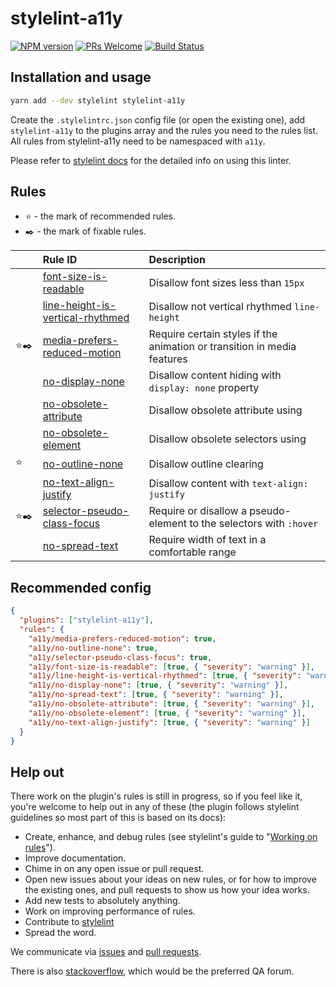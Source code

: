 # stylelint-a11y

[![NPM version](http://img.shields.io/npm/v/stylelint-a11y.svg)](https://www.npmjs.org/package/stylelint-a11y)
[![PRs Welcome](https://img.shields.io/badge/PRs-welcome-brightgreen.svg)](https://egghead.io/courses/how-to-contribute-to-an-open-source-project-on-github)
[![Build Status](https://travis-ci.org/YozhikM/stylelint-a11y.svg?branch=master)](https://travis-ci.org/YozhikM/stylelint-a11y)

## Installation and usage

```bash
yarn add --dev stylelint stylelint-a11y
```

Create the `.stylelintrc.json` config file (or open the existing one), add `stylelint-a11y` to the plugins array and the rules you need to the rules list. All rules from stylelint-a11y need to be namespaced with `a11y`.

Please refer to [stylelint docs](http://stylelint.io/user-guide/) for the detailed info on using this linter.

## Rules

- ⭐️ - the mark of recommended rules.
- ✒️ - the mark of fixable rules.


|       | Rule ID                                                                                    | Description                                                             |
| :---- | :----------------------------------------------------------------------------------------- | :---------------------------------------------------------------------- |
|       | [font-size-is-readable](./src/rules/font-size-is-readable/README.md)                       | Disallow font sizes less than `15px`                                    |
|       | [line-height-is-vertical-rhythmed](./src/rules/line-height-is-vertical-rhythmed/README.md) | Disallow not vertical rhythmed `line-height`                            |
| ⭐️✒️ | [media-prefers-reduced-motion](./src/rules/media-prefers-reduced-motion/README.md)         | Require certain styles if the animation or transition in media features |
|       | [no-display-none](./src/rules/no-display-none/README.md)                                   | Disallow content hiding with `display: none` property                   |
|       | [no-obsolete-attribute](./src/rules/no-obsolete-attribute/README.md)                       | Disallow obsolete attribute using                                       |
|       | [no-obsolete-element](./src/rules/no-obsolete-element/README.md)                           | Disallow obsolete selectors using                                       |
| ⭐️   | [no-outline-none](./src/rules/no-outline-none/README.md)                                   | Disallow outline clearing                                               |
|       | [no-text-align-justify](./src/rules/no-text-align-justify/README.md)                      | Disallow content with `text-align: justify`                             |
| ⭐️✒️ | [selector-pseudo-class-focus](./src/rules/selector-pseudo-class-focus/README.md)           | Require or disallow a pseudo-element to the selectors with `:hover`     |
|       | [no-spread-text]('./src/rules/no-spread-text/README.md)                                   | Require width of text in a comfortable range                         |


## Recommended config

```json
{
  "plugins": ["stylelint-a11y"],
  "rules": {
    "a11y/media-prefers-reduced-motion": true,
    "a11y/no-outline-none": true,
    "a11y/selector-pseudo-class-focus": true,
    "a11y/font-size-is-readable": [true, { "severity": "warning" }],
    "a11y/line-height-is-vertical-rhythmed": [true, { "severity": "warning" }],
    "a11y/no-display-none": [true, { "severity": "warning" }],
    "a11y/no-spread-text": [true, { "severity": "warning" }],
    "a11y/no-obsolete-attribute": [true, { "severity": "warning" }],
    "a11y/no-obsolete-element": [true, { "severity": "warning" }],
    "a11y/no-text-align-justify": [true, { "severity": "warning" }]
  }
}
```

## Help out

There work on the plugin's rules is still in progress, so if you feel like it, you're welcome to help out in any of these (the plugin follows stylelint guidelines so most part of this is based on its docs):

- Create, enhance, and debug rules (see stylelint's guide to "[Working on rules](https://github.com/stylelint/stylelint/blob/master/docs/developer-guide/rules.md)").
- Improve documentation.
- Chime in on any open issue or pull request.
- Open new issues about your ideas on new rules, or for how to improve the existing ones, and pull requests to show us how your idea works.
- Add new tests to absolutely anything.
- Work on improving performance of rules.
- Contribute to [stylelint](https://github.com/stylelint/stylelint)
- Spread the word.

We communicate via [issues](https://github.com/YozhikM/stylelint-a11y/issues) and [pull requests](https://github.com/YozhikM/stylelint-a11y/pulls).

There is also [stackoverflow](http://stackoverflow.com/questions/tagged/stylelint), which would be the preferred QA forum.
